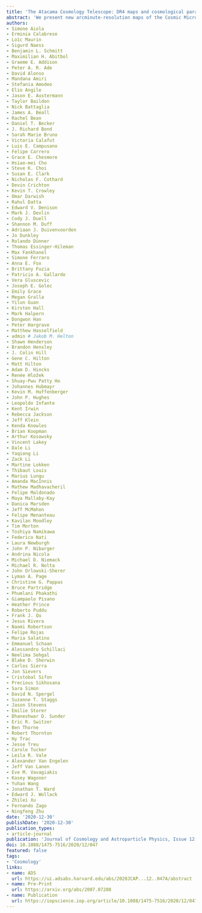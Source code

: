 ```yaml
---
title: 'The Atacama Cosmology Telescope: DR4 maps and cosmological parameters'
abstract: 'We present new arcminute-resolution maps of the Cosmic Microwave Background temperature and polarization anisotropy from the Atacama Cosmology Telescope, using data taken from 2013-2016 at {{< math >}}$98${{< /math >}} and {{< math >}}$150\ \mathrm{GHz}${{< /math >}}. The maps cover more than {{< math >}}$17,000\ \mathrm{deg}^{2}${{< /math >}}, the deepest {{< math >}}$600\ \mathrm{deg}^{2}${{< /math >}} with noise levels below {{< math >}}$10\ \mu\mathrm{K}-\mathrm{arcmin}${{< /math >}}. We use the power spectrum derived from almost {{< math >}}$6,000\ \mathrm{deg}^{2}${{< /math >}} of these maps to constrain cosmology. The ACT data enable a measurement of the angular scale of features in both the divergence-like polarization and the temperature anisotropy, tracing both the velocity and density at last-scattering. From these one can derive the distance to the last-scattering surface and thus infer the local expansion rate, {{< math >}}$H\_{0}${{< /math >}}. By combining ACT data with large-scale information from WMAP we measure {{< math >}}$H\_{0} = 67.6 \pm 1.1\ \mathrm{km/s/Mpc}${{< /math >}}, at {{< math >}}$68\%${{< /math >}} confidence, in excellent agreement with the independently-measured Planck satellite estimate (from ACT alone we find {{< math >}}$H\_{0} = 67.9 \pm 1.5\ \mathrm{km/s/Mpc}${{< /math >}}). The {{< math >}}$\Lambda\mathrm{CDM}${{< /math >}} model provides a good fit to the ACT data, and we find no evidence for deviations: both the spatial curvature, and the departure from the standard lensing signal in the spectrum, are zero to within {{< math >}}$1\sigma${{< /math >}}; the number of relativistic species, the primordial Helium fraction, and the running of the spectral index are consistent with {{< math >}}$\Lambda\mathrm{CDM}${{< /math >}} predictions to within {{< math >}}$1.5-2.2\sigma${{< /math >}}. We compare ACT, WMAP, and Planck at the parameter level and find good consistency; we investigate how the constraints on the correlated spectral index and baryon density parameters readjust when adding CMB large-scale information that ACT does not measure. The DR4 products presented here will be publicly released on the NASA Legacy Archive for Microwave Background Data Analysis.'
authors:
- Simone Aiola
- Erminia Calabrese
- Loı̈c Maurin
- Sigurd Naess
- Benjamin L. Schmitt
- Maximilian H. Abitbol
- Graeme E. Addison
- Peter A. R. Ade
- David Alonso
- Mandana Amiri
- Stefania Amodeo
- Elio Angile
- Jason E. Austermann
- Taylor Baildon
- Nick Battaglia
- James A. Beall
- Rachel Bean
- Daniel T. Becker
- J. Richard Bond
- Sarah Marie Bruno
- Victoria Calafut
- Luis E. Campusano
- Felipe Carrero
- Grace E. Chesmore
- Hsiao-mei Cho
- Steve K. Choi
- Susan E. Clark
- Nicholas F. Cothard
- Devin Crichton
- Kevin T. Crowley
- Omar Darwish
- Rahul Datta
- Edward V. Denison
- Mark J. Devlin
- Cody J. Duell
- Shannon M. Duff
- Adriaan J. Duivenvoorden
- Jo Dunkley
- Rolando Dünner
- Thomas Essinger-Hileman
- Max Fankhanel
- Simone Ferraro
- Anna E. Fox
- Brittany Fuzia
- Patricio A. Gallardo
- Vera Gluscevic
- Joseph E. Golec
- Emily Grace
- Megan Gralla
- Yilun Guan
- Kirsten Hall
- Mark Halpern
- Dongwon Han
- Peter Hargrave
- Matthew Hasselfield
- admin # Jakob M. Helton
- Shawn Henderson
- Brandon Hensley
- J. Colin Hill
- Gene C. Hilton
- Matt Hilton
- Adam D. Hincks
- Renée Hložek
- Shuay-Pwu Patty Ho
- Johannes Hubmayr
- Kevin M. Huffenberger
- John P. Hughes
- Leopoldo Infante
- Kent Irwin
- Rebecca Jackson
- Jeff Klein
- Kenda Knowles
- Brian Koopman
- Arthur Kosowsky
- Vincent Lakey
- Dale Li
- Yaqiong Li
- Zack Li
- Martine Lokken
- Thibaut Louis
- Marius Lungu
- Amanda MacInnis
- Mathew Madhavacheril
- Felipe Maldonado
- Maya Mallaby-Kay
- Danica Marsden
- Jeff McMahon
- Felipe Menanteau
- Kavilan Moodley
- Tim Morton
- Toshiya Namikawa
- Federico Nati
- Laura Newburgh
- John P. Nibarger
- Andrina Nicola
- Michael D. Niemack
- Michael R. Nolta
- John Orlowski-Sherer
- Lyman A. Page
- Christine G. Pappas
- Bruce Partridge
- Phumlani Phakathi
- Giampaolo Pisano
- Heather Prince
- Roberto Puddu
- Frank J. Qu
- Jesus Rivera
- Naomi Robertson
- Felipe Rojas
- Maria Salatino
- Emmanuel Schaan
- Alessandro Schillaci
- Neelima Sehgal
- Blake D. Sherwin
- Carlos Sierra
- Jon Sievers
- Cristobal Sifon
- Precious Sikhosana
- Sara Simon
- David N. Spergel
- Suzanne T. Staggs
- Jason Stevens
- Emilie Storer
- Dhaneshwar D. Sunder
- Eric R. Switzer
- Ben Thorne
- Robert Thornton
- Hy Trac
- Jesse Treu
- Carole Tucker
- Leila R. Vale
- Alexander Van Engelen
- Jeff Van Lanen
- Eve M. Vavagiakis
- Kasey Wagoner
- Yuhan Wang
- Jonathan T. Ward
- Edward J. Wollack
- Zhilei Xu
- Fernando Zago
- Ningfeng Zhu
date: '2020-12-30'
publishDate: '2020-12-30'
publication_types:
- article-journal
publication: 'Journal of Cosmology and Astroparticle Physics, Issue 12, article id. 047'
doi: 10.1088/1475-7516/2020/12/047
featured: false
tags:
- 'Cosmology'
links:
- name: ADS
  url: https://ui.adsabs.harvard.edu/abs/2020JCAP...12..047A/abstract
- name: Pre-Print
  url: https://arxiv.org/abs/2007.07288
- name: Publication
  url: https://iopscience.iop.org/article/10.1088/1475-7516/2020/12/047
---
```

